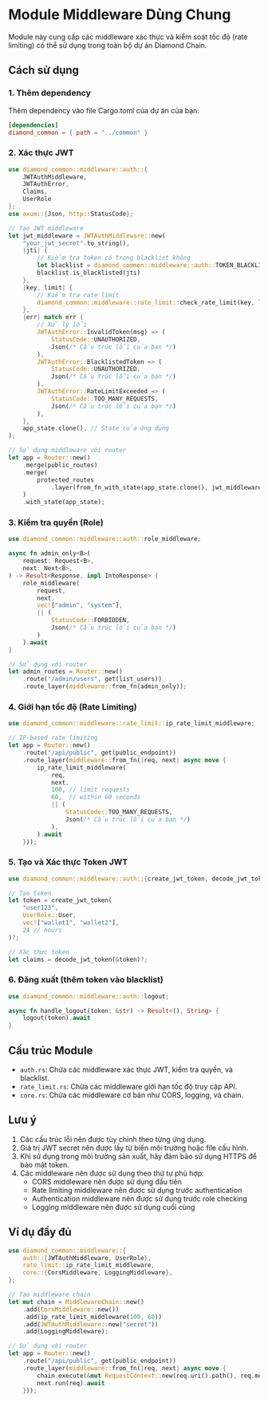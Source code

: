 # Module Middleware Dùng Chung

Module này cung cấp các middleware xác thực và kiểm soát tốc độ (rate limiting) có thể sử dụng trong toàn bộ dự án Diamond Chain.

## Cách sử dụng

### 1. Thêm dependency

Thêm dependency vào file Cargo.toml của dự án của bạn:

```toml
[dependencies]
diamond_common = { path = "../common" }
```

### 2. Xác thực JWT

```rust
use diamond_common::middleware::auth::{
    JWTAuthMiddleware, 
    JWTAuthError, 
    Claims, 
    UserRole
};
use axum::{Json, http::StatusCode};

// Tạo JWT middleware
let jwt_middleware = JWTAuthMiddleware::new(
    "your_jwt_secret".to_string(),
    |jti| {
        // Kiểm tra token có trong blacklist không
        let blacklist = diamond_common::middleware::auth::TOKEN_BLACKLIST.read().unwrap();
        blacklist.is_blacklisted(jti)
    },
    |key, limit| {
        // Kiểm tra rate limit
        diamond_common::middleware::rate_limit::check_rate_limit(key, limit, 60).await
    },
    |err| match err {
        // Xử lý lỗi
        JWTAuthError::InvalidToken(msg) => (
            StatusCode::UNAUTHORIZED,
            Json(/* Cấu trúc lỗi của bạn */)
        ),
        JWTAuthError::BlacklistedToken => (
            StatusCode::UNAUTHORIZED,
            Json(/* Cấu trúc lỗi của bạn */)
        ),
        JWTAuthError::RateLimitExceeded => (
            StatusCode::TOO_MANY_REQUESTS,
            Json(/* Cấu trúc lỗi của bạn */)
        ),
    },
    app_state.clone(), // State của ứng dụng
);

// Sử dụng middleware với router
let app = Router::new()
    .merge(public_routes)
    .merge(
        protected_routes
            .layer(from_fn_with_state(app_state.clone(), jwt_middleware))
    )
    .with_state(app_state);
```

### 3. Kiểm tra quyền (Role)

```rust
use diamond_common::middleware::auth::role_middleware;

async fn admin_only<B>(
    request: Request<B>,
    next: Next<B>,
) -> Result<Response, impl IntoResponse> {
    role_middleware(
        request, 
        next, 
        vec!["admin", "system"],
        || (
            StatusCode::FORBIDDEN,
            Json(/* Cấu trúc lỗi của bạn */)
        )
    ).await
}

// Sử dụng với router
let admin_routes = Router::new()
    .route("/admin/users", get(list_users))
    .route_layer(middleware::from_fn(admin_only));
```

### 4. Giới hạn tốc độ (Rate Limiting)

```rust
use diamond_common::middleware::rate_limit::ip_rate_limit_middleware;

// IP-based rate limiting
let app = Router::new()
    .route("/api/public", get(public_endpoint))
    .route_layer(middleware::from_fn(|req, next| async move {
        ip_rate_limit_middleware(
            req,
            next,
            100, // limit requests
            60,  // within 60 seconds
            || (
                StatusCode::TOO_MANY_REQUESTS,
                Json(/* Cấu trúc lỗi của bạn */)
            ),
        ).await
    }));
```

### 5. Tạo và Xác thực Token JWT

```rust
use diamond_common::middleware::auth::{create_jwt_token, decode_jwt_token, UserRole};

// Tạo token
let token = create_jwt_token(
    "user123",
    UserRole::User,
    vec!["wallet1", "wallet2"],
    24 // hours
)?;

// Xác thực token
let claims = decode_jwt_token(&token)?;
```

### 6. Đăng xuất (thêm token vào blacklist)

```rust
use diamond_common::middleware::auth::logout;

async fn handle_logout(token: &str) -> Result<(), String> {
    logout(token).await
}
```

## Cấu trúc Module

- `auth.rs`: Chứa các middleware xác thực JWT, kiểm tra quyền, và blacklist.
- `rate_limit.rs`: Chứa các middleware giới hạn tốc độ truy cập API.
- `core.rs`: Chứa các middleware cơ bản như CORS, logging, và chain.

## Lưu ý

1. Các cấu trúc lỗi nên được tùy chỉnh theo từng ứng dụng.
2. Giá trị JWT secret nên được lấy từ biến môi trường hoặc file cấu hình.
3. Khi sử dụng trong môi trường sản xuất, hãy đảm bảo sử dụng HTTPS để bảo mật token.
4. Các middleware nên được sử dụng theo thứ tự phù hợp:
   - CORS middleware nên được sử dụng đầu tiên
   - Rate limiting middleware nên được sử dụng trước authentication
   - Authentication middleware nên được sử dụng trước role checking
   - Logging middleware nên được sử dụng cuối cùng

## Ví dụ đầy đủ

```rust
use diamond_common::middleware::{
    auth::{JWTAuthMiddleware, UserRole},
    rate_limit::ip_rate_limit_middleware,
    core::{CorsMiddleware, LoggingMiddleware},
};

// Tạo middleware chain
let mut chain = MiddlewareChain::new()
    .add(CorsMiddleware::new())
    .add(ip_rate_limit_middleware(100, 60))
    .add(JWTAuthMiddleware::new("secret"))
    .add(LoggingMiddleware);

// Sử dụng với router
let app = Router::new()
    .route("/api/public", get(public_endpoint))
    .route_layer(middleware::from_fn(|req, next| async move {
        chain.execute(&mut RequestContext::new(req.uri().path(), req.method().as_str())).await?;
        next.run(req).await
    }));
``` 